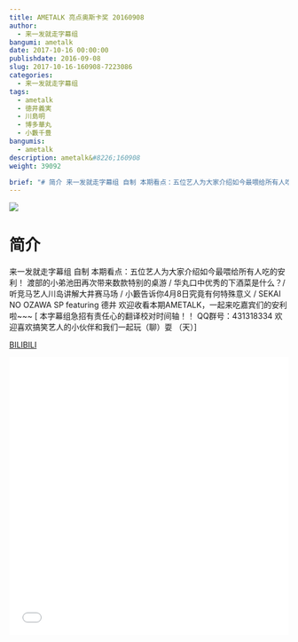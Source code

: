 ```yaml
---
title: AMETALK 亮点奥斯卡奖 20160908
author: 
  - 来一发就走字幕组
bangumi: ametalk
date: 2017-10-16 00:00:00
publishdate: 2016-09-08
slug: 2017-10-16-160908-7223086
categories: 
  - 来一发就走字幕组
tags: 
  - ametalk
  - 徳井義実
  - 川島明
  - 博多華丸
  - 小藪千豊
bangumis: 
  - ametalk
description: ametalk&#8226;160908
weight: 39092

brief: "# 简介 来一发就走字幕组 自制 本期看点：五位艺人为大家介绍如今最喂给所有人吃的安利！ 渡部的小弟池田再次带来数款特别的桌游 / 华丸口中优秀的下酒菜是什么？/ 听竞马艺人川岛讲解大井赛马场 / 小籔告诉你4月8日究竟有何特殊意义 / SEKAI NO OZAWA SP featuring 德井 欢迎收看本期AMETALK，一起来吃嘉宾们的安利啦~~~"
---
```


![](https://i.imgur.com/4rIWDjr.jpg)

# 简介  
来一发就走字幕组 自制 
本期看点：五位艺人为大家介绍如今最喂给所有人吃的安利！
渡部的小弟池田再次带来数款特别的桌游 / 华丸口中优秀的下酒菜是什么？/ 听竞马艺人川岛讲解大井赛马场 / 小籔告诉你4月8日究竟有何特殊意义 / SEKAI NO OZAWA SP featuring 德井 
欢迎收看本期AMETALK，一起来吃嘉宾们的安利啦~~~
[ 本字幕组急招有责任心的翻译校对时间轴！！ QQ群号：431318334 欢迎喜欢搞笑艺人的小伙伴和我们一起玩（聊）耍 （天）]

  [BILIBILI](https://www.bilibili.com/video/av7223086/)


<div class="vcontainer">  <iframe class='video' src="//www.bilibili.com/blackboard/player.html?aid=7223086" width="100%" height="500" frameborder="0" allowfullscreen="allowfullscreen"></iframe></div>
